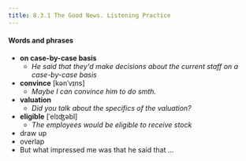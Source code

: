 ```yaml
---
title: 8.3.1 The Good News. Listening Practice
---
```


#### Words and phrases

- **on case-by-case basis**
  - _He said that they'd make decisions about the current staff on a case-by-case basis_
- **convince** [kənˈvɪns]
  - _Maybe I can convince him to do smth._
- **valuation**
  - _Did you talk about the specifics of the valuation?_
- **eligible** [ˈelɪʤəbl]
  - _The employees would be eligible to receive stock_
- draw up
- overlap
- But what impressed me was that he said that ...
  
